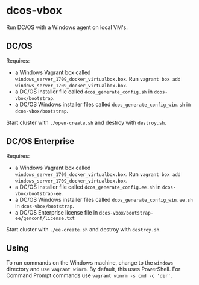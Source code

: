 # dcos-vbox

Run DC/OS with a Windows agent on local VM's.

## DC/OS

Requires:
- a Windows Vagrant box called `windows_server_1709_docker_virtualbox.box`. Run `vagrant box add windows_server_1709_docker_virtualbox.box`.
- a DC/OS installer file called `dcos_generate_config.sh` in `dcos-vbox/bootstrap`.
- a DC/OS Windows installer files called `dcos_generate_config_win.sh` in `dcos-vbox/bootstrap`.

Start cluster with `./open-create.sh` and destroy with `destroy.sh`.

## DC/OS Enterprise

Requires:
- a Windows Vagrant box called `windows_server_1709_docker_virtualbox.box`. Run `vagrant box add windows_server_1709_docker_virtualbox.box`.
- a DC/OS installer file called `dcos_generate_config.ee.sh` in `dcos-vbox/bootstrap-ee`.
- a DC/OS Windows installer files called `dcos_generate_config_win.ee.sh` in `dcos-vbox/bootstrap`.
- a DC/OS Enterprise license file in `dcos-vbox/bootstrap-ee/genconf/license.txt`

Start cluster with `./ee-create.sh` and destroy with `destroy.sh`.

## Using

To run commands on the Windows machine, change to the `windows` directory and use `vagrant winrm`.
By default, this uses PowerShell.
For Command Prompt commands use `vagrant winrm -s cmd -c 'dir'`.
